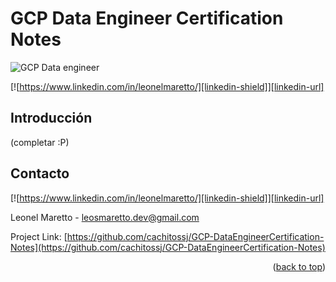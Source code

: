 <a id="readme-top"></a>

# **GCP Data Engineer Certification Notes**

![GCP Data engineer](https://media.licdn.com/dms/image/v2/D4D12AQFBBUWzwhlfTw/article-cover_image-shrink_600_2000/article-cover_image-shrink_600_2000/0/1655435961323?e=2147483647&v=beta&t=Uw8lG5B1vt03YoUW6sOytp1DJCtrrQa1aLTyQyZazVw)

[![https://www.linkedin.com/in/leonelmaretto/][linkedin-shield]][linkedin-url]

## Introducción

(completar :P)


<!-- MARKDOWN LINKS & IMAGES -->
[linkedin-shield]: https://img.shields.io/badge/-LinkedIn-black.svg?style=for-the-badge&logo=linkedin&colorB=555
[linkedin-url]: https://www.linkedin.com/in/leonelmaretto/

## Contacto
[![https://www.linkedin.com/in/leonelmaretto/][linkedin-shield]][linkedin-url]

Leonel Maretto - leosmaretto.dev@gmail.com

Project Link: [https://github.com/cachitossj/GCP-DataEngineerCertification-Notes](https://github.com/cachitossj/GCP-DataEngineerCertification-Notes)

<p align="right">(<a href="#readme-top">back to top</a>)</p>